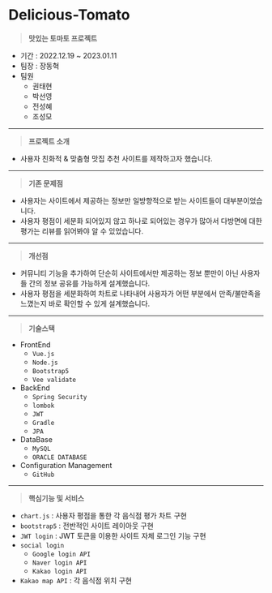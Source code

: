 # Delicious-Tomato

> **맛있는 토마토 프로젝트**
- 기간 : 2022.12.19 ~ 2023.01.11
- 팀장 : 장동혁
- 팀원 
  - 권태현
  - 박선영
  - 전성혜
  - 조성모
---
> **프로젝트 소개**
> 
- 사용자 친화적 & 맞춤형 맛집 추천 사이트를 제작하고자 했습니다.
---
> **기존 문제점**
> 
- 사용자는 사이트에서 제공하는 정보만 일방향적으로 받는 사이트들이 대부분이었습니다.
- 사용자 평점이 세분화 되어있지 않고 하나로 되어있는 경우가 많아서 다방면에 대한 평가는 리뷰를 읽어봐야 알 수 있었습니다.
---

> **개선점**
> 
- 커뮤니티 기능을 추가하여 단순히 사이트에서만 제공하는 정보 뿐만이 아닌 사용자들 간의 정보 공유를 가능하게 설계했습니다.
- 사용자 평점을 세분화하여 차트로 나타내어 사용자가 어떤 부분에서 만족/불만족을 느꼈는지 바로 확인할 수 있게 설계했습니다.
---

> **기술스택**

- FrontEnd
    - `Vue.js`
    - `Node.js`
    - `Bootstrap5`
    - `Vee validate`
- BackEnd
    - `Spring Security`
    - `lombok`
    - `JWT`
    - `Gradle`
    - `JPA`
- DataBase
    - `MySQL`
    - `ORACLE DATABASE`
- Configuration Management
    - `GitHub`
---

> **핵심기능 및 서비스** 

- `chart.js` : 사용자 평점을 통한 각 음식점 평가 차트 구현
- `bootstrap5` : 전반적인 사이트 레이아웃 구현
- `JWT login` : JWT 토큰을 이용한 사이트 자체 로그인 기능 구현
- `social login`
    - `Google login API`
    - `Naver login API`
    - `Kakao login API`
- `Kakao map API` : 각 음식점 위치 구현
